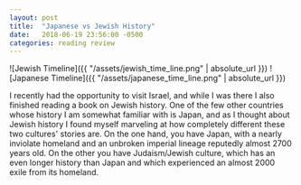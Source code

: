 ```yaml
---
layout: post
title:  "Japanese vs Jewish History"
date:   2018-06-19 23:56:00 -0500
categories: reading review
---
```


![Jewish Timeline]({{ "/assets/jewish_time_line.png" | absolute_url }})
![Japanese Timeline]({{ "/assets/japanese_time_line.png" | absolute_url }})

I recently had the opportunity to visit Israel, and while I was there I also finished reading a book on Jewish history. One of the few other countries whose history I am somewhat familiar with is Japan, and as I thought about Jewish history I found myself marveling at how completely different these two cultures' stories are. On the one hand, you have Japan, with a nearly inviolate homeland and an unbroken imperial lineage reputedly almost 2700 years old. On the other you have Judaism/Jewish culture, which has an even longer history than Japan and which experienced an almost 2000 exile from its homeland.